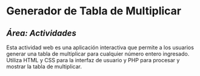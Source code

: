 # Generador de Tabla de Multiplicar
## _Área: Actividades_
Esta actividad web es una aplicación interactiva que permite a los usuarios generar una tabla de multiplicar para cualquier número entero ingresado. Utiliza HTML y CSS para la interfaz de usuario y PHP para procesar y mostrar la tabla de multiplicar.
